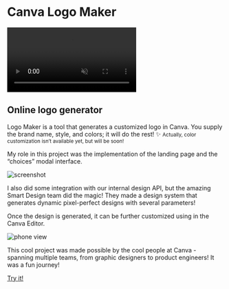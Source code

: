 <!--{
	"template": "work",
	"data": "projects_byid.canvalogomaker"
}-->

# Canva Logo Maker

<span class="bleed">
	<video muted autoplay loop>
		<source src="../video/canvalogomaker_2.mp4">
		<a href="../video/canvalogomaker_2.mp4">Video</a>
	</video>
</span>

## Online logo generator

Logo Maker is a tool that generates a customized logo in Canva. You supply the brand name, style, and colors; it will do the rest! ✨ <small>Actually, color customization isn’t available yet, but will be soon!</small>

My role in this project was the implementation of the landing page and the “choices” modal interface.

<span class="bleed">![screenshot](../img/canvalogomaker_3.jpg)</span>

I also did some integration with our internal design API, but the amazing Smart Design team did the magic! They made a design system that generates dynamic pixel-perfect designs with several parameters!

Once the design is generated, it can be further customized using in the Canva Editor.

<span class="d3d"><span class="mockup-phone">![phone view](../img/canvalogomaker_1.jpg)
<span class="phone-body"></span>
</span></span>

This cool project was made possible by the cool people at Canva - spanning multiple teams, from graphic designers to product engineers! It was a fun journey!

[Try it!](https://about.canva.com/tools/logo-maker)
